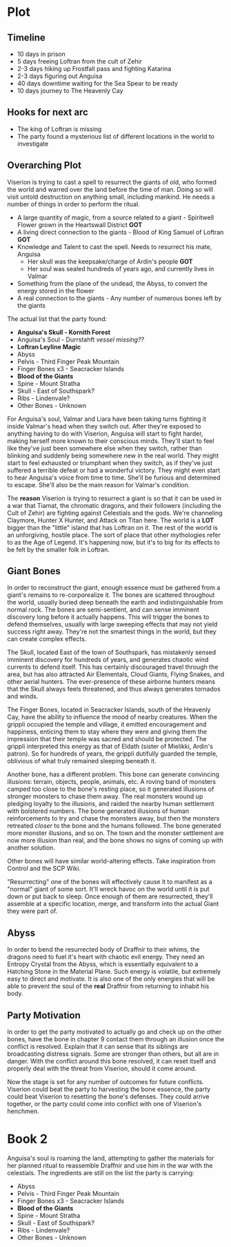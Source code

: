 # Plot

## Timeline
- 10 days in prison
- 5 days freeing Loftran from the cult of Zehir
- 2-3 days hiking up Frostfall pass and fighting Katarina
- 2-3 days figuring out Anguisa
- 40 days downtime waiting for the Sea Spear to be ready
- 10 days journey to The Heavenly Cay

## Hooks for next arc
- The king of Loftran is missing
- The party found a mysterious list of different locations in the world to investigate

## Overarching Plot
Viserion is trying to cast a spell to resurrect the giants of old, who formed the world and warred over the land before the time of man. Doing so will visit untold destruction on anything small, including mankind. He needs a number of things in order to perform the ritual.
- A large quantity of magic, from a source related to a giant - Spiritwell Flower grown in the Heartswall District **GOT**
- A living direct connection to the giants - Blood of King Samuel of Loftran **GOT**
- Knowledge and Talent to cast the spell. Needs to resurrect his mate, Anguisa
    - Her skull was the keepsake/charge of Ardin's people **GOT**
    - Her soul was sealed hundreds of years ago, and currently lives in Valmar
- Something from the plane of the undead, the Abyss, to convert the energy stored in the flower
- A real connection to the giants - Any number of numerous bones left by the giants

The actual list that the party found:
- **Anguisa's Skull - Kornith Forest**
- Anguisa's Soul - Durrstahft *vessel missing??*
- **Loftran Leyline Magic**
- Abyss
- Pelvis - Third Finger Peak Mountain
- Finger Bones x3 - Seacracker Islands
- **Blood of the Giants**
- Spine - Mount Stratha
- Skull - East of Southspark?
- Ribs - Lindenvale?
- Other Bones - Unknown

For Anguisa's soul, Valmar and Liara have been taking turns fighting it inside Valmar's head when they switch out. After they're exposed to anything having to do with Viserion, Anguisa will start to fight harder, making herself more known to their conscious minds. They'll start to feel like they've just been somewhere else when they switch, rather than blinking and suddenly being somewhere new in the real world. They might start to feel exhausted or triumphant when they switch, as if they've just suffered a terrible defeat or had a wonderful victory. They might even start to hear Anguisa's voice from time to time. She'll be furious and determined to escape. She'll also be the main reason for Valmar's condition.

The **reason** Viserion is trying to resurrect a giant is so that it can be used in a war that Tiamat, the chromatic dragons, and their followers (including the Cult of Zehir) are fighting against Celestials and the gods. We're channeling Claymore, Hunter X Hunter, and Attack on Titan here. The world is a **LOT** bigger than the "little" island that has Loftran on it. The rest of the world is an unforgiving, hostile place. The sort of place that other mythologies refer to as the Age of Legend. It's happening now, but it's to big for its effects to be felt by the smaller folk in Loftran.

## Giant Bones
In order to reconstruct the giant, enough essence must be gathered from a giant's remains to re-corporealize it. The bones are scattered throughout the world, usually buried deep beneath the earth and indistinguishable from normal rock. The bones are semi-sentient, and can sense imminent discovery long before it actually happens. This will trigger the bones to defend themselves, usually with large sweeping effects that may not yield success right away. They're not the smartest things in the world, but they can create complex effects.

The Skull, located East of the town of Southspark, has mistakenly sensed imminent discovery for hundreds of years, and generates chaotic wind currents to defend itself. This has certainly discouraged travel through the area, but has also attracted Air Elementals, Cloud Giants, Flying Snakes, and other aerial hunters. The ever-presence of these airborne hunters means that the Skull always feels threatened, and thus always generates tornados and winds.

The Finger Bones, located in Seacracker Islands, south of the Heavenly Cay, have the ability to influence the mood of nearby creatures. When the grippli occupied the temple and village, it emitted encouragement and happiness, enticing them to stay where they were and giving them the impression that their temple was sacred and should be protected. The grippli interpreted this energy as that of Eldath (sister of Mielikki, Ardin's patron). So for hundreds of years, the grippli dutifully guarded the temple, oblivious of what truly remained sleeping beneath it.

Another bone, has a different problem. This bone can generate convincing illusions: terrain, objects, people, animals, etc. A roving band of monsters camped too close to the bone's resting place, so it generated illusions of stronger monsters to chase them away. The real monsters wound up pledging loyalty to the illusions, and raided the nearby human settlement with bolstered numbers. The bone generated illusions of human reinforcements to try and chase the monsters away, but then the monsters retreated *closer* to the bone and the humans followed. The bone generated more monster illusions, and so on. The town and the monster settlement are now more illusion than real, and the bone shows no signs of coming up with another solution.

Other bones will have similar world-altering effects. Take inspiration from Control and the SCP Wiki.

"Resurrecting" one of the bones will effectively cause it to manifest as a "normal" giant of some sort. It'll wreck havoc on the world until it is put down or put back to sleep. Once enough of them are resurrected, they'll assemble at a specific location, merge, and transform into the actual Giant they were part of.

## Abyss
In order to bend the resurrected body of Draffnir to their whims, the dragons need to fuel it's heart with chaotic evil energy. They need an Entropy Crystal from the Abyss, which is essentially equivalent to a Hatching Stone in the Material Plane. Such energy is volatile, but extremely easy to direct and motivate. It is also one of the only energies that will be able to prevent the soul of the **real** Draffnir from returning to inhabit his body.

## Party Motivation
In order to get the party motivated to actually go and check up on the other bones, have the bone in chapter 9 contact them through an illusion once the conflict is resolved. Explain that it can sense that its siblings are broadcasting distress signals. Some are stronger than others, but all are in danger. With the conflict around this bone resolved, it can reset itself and properly deal with the threat from Viserion, should it come around.

Now the stage is set for any number of outcomes for future conflicts. Viserion could beat the party to harvesting the bone essence, the party could beat Viserion to resetting the bone's defenses. They could arrive together, or the party could come into conflict with one of Viserion's henchmen.

# Book 2
Anguisa's soul is roaming the land, attempting to gather the materials for her planned ritual to reassemble Draffnir and use him in the war with the celestials. The ingredients are still on the list the party is carrying:
- Abyss
- Pelvis - Third Finger Peak Mountain
- Finger Bones x3 - Seacracker Islands
- **Blood of the Giants**
- Spine - Mount Stratha
- Skull - East of Southspark?
- Ribs - Lindenvale?
- Other Bones - Unknown
